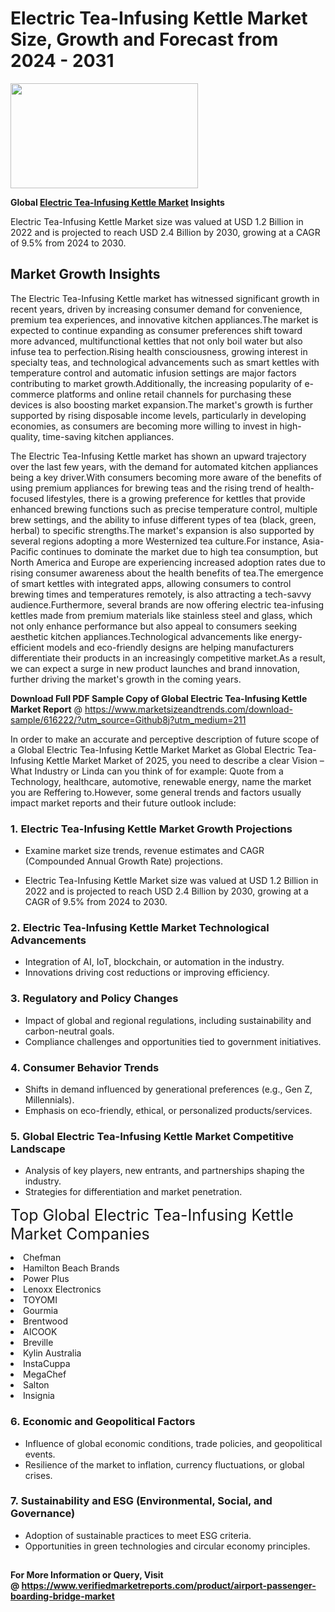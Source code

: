<H1>Electric Tea-Infusing Kettle Market Size, Growth and Forecast from 2024 - 2031</H1><img class="aligncenter size-medium wp-image-584254" src="https://thirdeyenews.in/wp-content/uploads/2024/09/Global-Market-Research-300x168.jpeg" alt="" width="300" height="168" /><p><strong>Global&nbsp;<a href="https://www.marketsizeandtrends.com/download-sample/616222/?utm_source=Github8j?utm_medium=211">Electric Tea-Infusing Kettle Market</a> Insights</strong></p><p>Electric Tea-Infusing Kettle Market size was valued at USD 1.2 Billion in 2022 and is projected to reach USD 2.4 Billion by 2030, growing at a CAGR of 9.5% from 2024 to 2030.</p><p><h2>Market Growth Insights</h2> <p>The Electric Tea-Infusing Kettle market has witnessed significant growth in recent years, driven by increasing consumer demand for convenience, premium tea experiences, and innovative kitchen appliances.The market is expected to continue expanding as consumer preferences shift toward more advanced, multifunctional kettles that not only boil water but also infuse tea to perfection.Rising health consciousness, growing interest in specialty teas, and technological advancements such as smart kettles with temperature control and automatic infusion settings are major factors contributing to market growth.Additionally, the increasing popularity of e-commerce platforms and online retail channels for purchasing these devices is also boosting market expansion.The market's growth is further supported by rising disposable income levels, particularly in developing economies, as consumers are becoming more willing to invest in high-quality, time-saving kitchen appliances.</p> <p>The Electric Tea-Infusing Kettle market has shown an upward trajectory over the last few years, with the demand for automated kitchen appliances being a key driver.With consumers becoming more aware of the benefits of using premium appliances for brewing teas and the rising trend of health-focused lifestyles, there is a growing preference for kettles that provide enhanced brewing functions such as precise temperature control, multiple brew settings, and the ability to infuse different types of tea (black, green, herbal) to specific strengths.The market's expansion is also supported by several regions adopting a more Westernized tea culture.For instance, Asia-Pacific continues to dominate the market due to high tea consumption, but North America and Europe are experiencing increased adoption rates due to rising consumer awareness about the health benefits of tea.The emergence of smart kettles with integrated apps, allowing consumers to control brewing times and temperatures remotely, is also attracting a tech-savvy audience.Furthermore, several brands are now offering electric tea-infusing kettles made from premium materials like stainless steel and glass, which not only enhance performance but also appeal to consumers seeking aesthetic kitchen appliances.Technological advancements like energy-efficient models and eco-friendly designs are helping manufacturers differentiate their products in an increasingly competitive market.As a result, we can expect a surge in new product launches and brand innovation, further driving the market's growth in the coming years.</p><p><span class=""><strong>Download Full PDF Sample Copy of Global Electric Tea-Infusing Kettle Market Report</strong> @ <a href="https://www.marketsizeandtrends.com/download-sample/616222/?utm_source=Github8j?utm_medium=211" target="_blank">https://www.marketsizeandtrends.com/download-sample/616222/?utm_source=Github8j?utm_medium=211</a></span></p><p>In order to make an accurate and perceptive description of future scope of a Global&nbsp;Electric Tea-Infusing Kettle Market Market as Global&nbsp;Electric Tea-Infusing Kettle Market Market of 2025, you need to describe a clear Vision &ndash; What Industry or Linda can you think of for example: Quote from a Technology, healthcare, automotive, renewable energy, name the market you are Reffering to.However, some general trends and factors usually impact market reports and their future outlook include:</p><h3>1.&nbsp;<strong>Electric Tea-Infusing Kettle Market Growth Projections</strong></h3><ul><li>Examine market size trends, revenue estimates and CAGR (Compounded Annual Growth Rate) projections.</li><li><p>Electric Tea-Infusing Kettle Market size was valued at USD 1.2 Billion in 2022 and is projected to reach USD 2.4 Billion by 2030, growing at a CAGR of 9.5% from 2024 to 2030.</p></li></ul><h3>2.&nbsp;<strong>Electric Tea-Infusing Kettle Market Technological Advancements</strong></h3><ul><li>Integration of AI, IoT, blockchain, or automation in the industry.</li><li>Innovations driving cost reductions or improving efficiency.</li></ul><h3>3.&nbsp;<strong>Regulatory and Policy Changes</strong></h3><ul><li>Impact of global and regional regulations, including sustainability and carbon-neutral goals.</li><li>Compliance challenges and opportunities tied to government initiatives.</li></ul><h3>4.&nbsp;<strong>Consumer Behavior Trends</strong></h3><ul><li>Shifts in demand influenced by generational preferences (e.g., Gen Z, Millennials).</li><li>Emphasis on eco-friendly, ethical, or personalized products/services.</li></ul><h3>5.&nbsp;<strong>Global Electric Tea-Infusing Kettle Market Competitive Landscape</strong></h3><ul><li>Analysis of key players, new entrants, and partnerships shaping the industry.</li><li>Strategies for differentiation and market penetration.</li></ul><p data-pm-slice="1 1 []"><span style="color: inherit; font-family: inherit; font-size: 25px;">Top Global Electric Tea-Infusing Kettle Market Companies</span></p><div class="" data-test-id=""><p><li>Chefman</li><li> Hamilton Beach Brands</li><li> Power Plus</li><li> Lenoxx Electronics</li><li> TOYOMI</li><li> Gourmia</li><li> Brentwood</li><li> AICOOK</li><li> Breville</li><li> Kylin Australia</li><li> InstaCuppa</li><li> MegaChef</li><li> Salton</li><li> Insignia</li></p></div><h3>6.&nbsp;<strong>Economic and Geopolitical Factors</strong></h3><ul><li>Influence of global economic conditions, trade policies, and geopolitical events.</li><li>Resilience of the market to inflation, currency fluctuations, or global crises.</li></ul><h3>7.&nbsp;<strong>Sustainability and ESG (Environmental, Social, and Governance)</strong></h3><ul><li>Adoption of sustainable practices to meet ESG criteria.</li><li>Opportunities in green technologies and circular economy principles.</li></ul><h2><strong style="font-size: 14px;">For More Information or Query, Visit @&nbsp;</strong><a style="background-color: #ffffff; font-size: 14px;" href="https://www.marketsizeandtrends.com/report/electric-tea-infusing-kettle-market/" target="_blank">https://www.verifiedmarketreports.com/product/airport-passenger-boarding-bridge-market</a></h2>